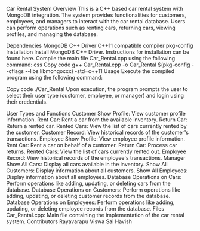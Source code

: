 Car Rental System
Overview
This is a C++ based car rental system with MongoDB integration. The system provides functionalities for customers, employees, and managers to interact with the car rental database. Users can perform operations such as renting cars, returning cars, viewing profiles, and managing the database.

Dependencies
MongoDB C++ Driver
C++11 compatible compiler
pkg-config
Installation
Install MongoDB C++ Driver. Instructions for installation can be found here.
Compile the main file Car_Rental.cpp using the following command:
css
Copy code
g++ Car_Rental.cpp -o Car_Rental $(pkg-config --cflags --libs libmongocxx) -std=c++11
Usage
Execute the compiled program using the following command:

Copy code
./Car_Rental
Upon execution, the program prompts the user to select their user type (customer, employee, or manager) and login using their credentials.

User Types and Functions
Customer
Show Profile: View customer profile information.
Rent Car: Rent a car from the available inventory.
Return Car: Return a rented car.
Rented Cars: View the list of cars currently rented by the customer.
Customer Record: View historical records of the customer's transactions.
Employee
Show Profile: View employee profile information.
Rent Car: Rent a car on behalf of a customer.
Return Car: Process car returns.
Rented Cars: View the list of cars currently rented out.
Employee Record: View historical records of the employee's transactions.
Manager
Show All Cars: Display all cars available in the inventory.
Show All Customers: Display information about all customers.
Show All Employees: Display information about all employees.
Database Operations on Cars: Perform operations like adding, updating, or deleting cars from the database.
Database Operations on Customers: Perform operations like adding, updating, or deleting customer records from the database.
Database Operations on Employees: Perform operations like adding, updating, or deleting employee records from the database.
Files
Car_Rental.cpp: Main file containing the implementation of the car rental system.
Contributors
Rayavarapu Viswa Sai Havish
